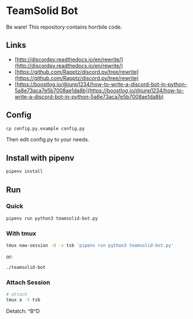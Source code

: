 # TeamSolid Bot

Be ware!
This repository contains horrbile code.

## Links

* [http://discordpy.readthedocs.io/en/rewrite/](http://discordpy.readthedocs.io/en/rewrite/)
* [https://github.com/Rapptz/discord.py/tree/rewrite](https://github.com/Rapptz/discord.py/tree/rewrite)
* [https://boostlog.io/@junp1234/how-to-write-a-discord-bot-in-python-5a8e73aca7e5b7008ae1da8b](https://boostlog.io/@junp1234/how-to-write-a-discord-bot-in-python-5a8e73aca7e5b7008ae1da8b)

## Config

~~~bash
cp config.py.example config.py
~~~

Then edit config.py to your needs.

## Install with pipenv

```bash
pipenv install
```

## Run

### Quick

~~~bash
pipenv run python3 teamsolid-bot.py
~~~

### With tmux

~~~bash
tmux new-session -d -s tsb 'pipenv run python3 teamsolid-bot.py'
~~~

or:

~~~bash
./teamsolid-bot
~~~


### Attach Session

~~~bash
# attach
tmux a -t tsb
~~~

Detatch: ^B^D
